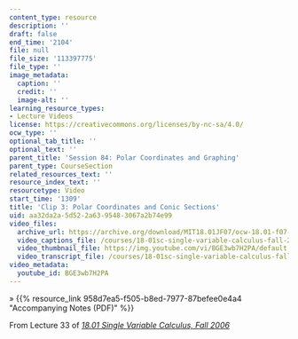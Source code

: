 ```yaml
---
content_type: resource
description: ''
draft: false
end_time: '2104'
file: null
file_size: '113397775'
file_type: ''
image_metadata:
  caption: ''
  credit: ''
  image-alt: ''
learning_resource_types:
- Lecture Videos
license: https://creativecommons.org/licenses/by-nc-sa/4.0/
ocw_type: ''
optional_tab_title: ''
optional_text: ''
parent_title: 'Session 84: Polar Coordinates and Graphing'
parent_type: CourseSection
related_resources_text: ''
resource_index_text: ''
resourcetype: Video
start_time: '1309'
title: 'Clip 3: Polar Coordinates and Conic Sections'
uid: aa32da2a-5d52-2a63-9548-3067a2b74e99
video_files:
  archive_url: https://archive.org/download/MIT18.01JF07/ocw-18.01-f07-lec33_300k.mp4
  video_captions_file: /courses/18-01sc-single-variable-calculus-fall-2010/1d62d6e0c7785f1d88fa9e2cd1936748_BGE3wb7H2PA.vtt
  video_thumbnail_file: https://img.youtube.com/vi/BGE3wb7H2PA/default.jpg
  video_transcript_file: /courses/18-01sc-single-variable-calculus-fall-2010/97c5e7bc8799350437aac743c394579e_BGE3wb7H2PA.pdf
video_metadata:
  youtube_id: BGE3wb7H2PA
---
```

» {{% resource_link 958d7ea5-f505-b8ed-7977-87befee0e4a4 "Accompanying Notes (PDF)" %}}

From Lecture 33 of [_18.01 Single Variable Calculus, Fall 2006_](/courses/18-01-single-variable-calculus-fall-2006/video_galleries/video-lectures)